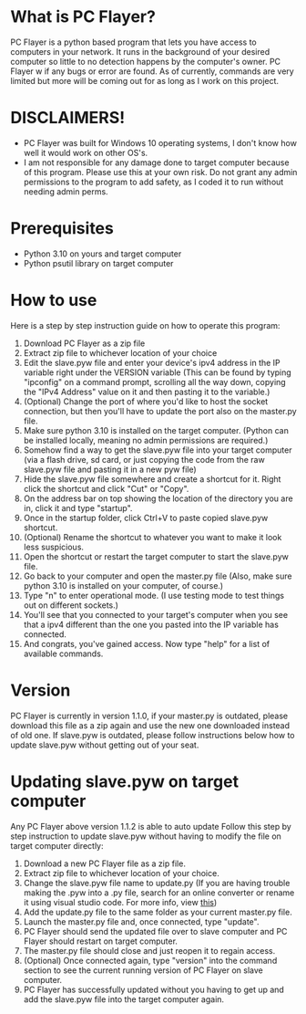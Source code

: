 # What is PC Flayer?
PC Flayer is a python based program that lets you have access to computers in your network. It runs in the background of your desired computer so little to no detection happens by the computer's owner. PC Flayer w if any bugs or error are found. As of currently, commands are very limited but more will be coming out for as long as I work on this project.

# DISCLAIMERS!
* PC Flayer was built for Windows 10 operating systems, I don't know how well it would work on other OS's.
* I am not responsible for any damage done to target computer because of this program. Please use this at your own risk. Do not grant any admin permissions to the program to add safety, as I coded it to run without needing admin perms.

# Prerequisites
* Python 3.10 on yours and target computer
* Python psutil library on target computer

# How to use
Here is a step by step instruction guide on how to operate this program:
1. Download PC Flayer as a zip file
2. Extract zip file to whichever location of your choice
3. Edit the slave.pyw file and enter your device's ipv4 address in the IP variable right under the VERSION variable (This can be found by typing "ipconfig" on a command prompt, scrolling all the way down, copying the "IPv4 Address" value on it and then pasting it to the variable.)
4. (Optional) Change the port of where you'd like to host the socket connection, but then you'll have to update the port also on the master.py file.
5. Make sure python 3.10 is installed on the target computer. (Python can be installed locally, meaning no admin permissions are required.)
6. Somehow find a way to get the slave.pyw file into your target computer (via a flash drive, sd card, or just copying the code from the raw slave.pyw file and pasting it in a new pyw file)
7. Hide the slave.pyw file somewhere and create a shortcut for it. Right click the shortcut and click "Cut" or "Copy".
8. On the address bar on top showing the location of the directory you are in, click it and type "startup".
9. Once in the startup folder, click Ctrl+V to paste copied slave.pyw shortcut.
10. (Optional) Rename the shortcut to whatever you want to make it look less suspicious.
11. Open the shortcut or restart the target computer to start the slave.pyw file.
12. Go back to your computer and open the master.py file (Also, make sure python 3.10 is installed on your computer, of course.)
13. Type "n" to enter operational mode. (I use testing mode to test things out on different sockets.)
14. You'll see that you connected to your target's computer when you see that a ipv4 different than the one you pasted into the IP variable has connected.
15. And congrats, you've gained access. Now type "help" for a list of available commands.

# Version
PC Flayer is currently in version 1.1.0, if your master.py is outdated, please download this file as a zip again and use the new one downloaded instead of old one. If slave.pyw is outdated, please follow instructions below how to update slave.pyw without getting out of your seat.

# Updating slave.pyw on target computer
Any PC Flayer above version 1.1.2 is able to auto update
Follow this step by step instruction to update slave.pyw without having to modify the file on target computer directly:
1. Download a new PC Flayer file as a zip file.
2. Extract zip file to whichever location of your choice.
3. Change the slave.pyw file name to update.py (If you are having trouble making the .pyw into a .py file, search for an online converter or rename it using visual studio code. For more info, view [this](https://stackoverflow.com/questions/31682903/how-can-i-change-a-py-file-to-pyw))
4. Add the update.py file to the same folder as your current master.py file.
5. Launch the master.py file and, once connected, type "update".
6. PC Flayer should send the updated file over to slave computer and PC Flayer should restart on target computer.
7. The master.py file should close and just reopen it to regain access.
8. (Optional) Once connected again, type "version" into the command section to see the current running version of PC Flayer on slave computer.
9. PC Flayer has successfully updated without you having to get up and add the slave.pyw file into the target computer again.

